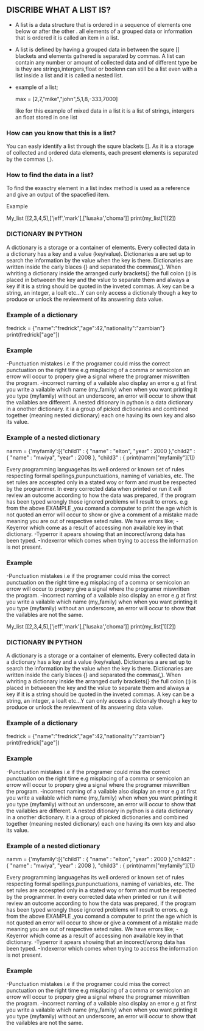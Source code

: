 ## DISCRIBE WHAT A LIST IS?

- A list is a data structure that is ordered in a sequence of elements one below or after the other . all elements of a grouped data or information that is ordered it is called an item in a list.

- A list is defined by having a grouped data in between the squre [] blackets and elements gathered is separated by commas. A list can contain any number or amount of collected data and of different type be is they are strings,intergers,float or boolenn can still be a list even with a list inside a list and it is called a nested list.

- example of a list;

  max = [2,7,"mike","john",5,1,8,-333,7000]  

  like for this example of mixed data in a list it is a list of strings, intergers an float stored in one list
                                                

### How can you know that this is a list?

You can easly identify a list through the squre blackets []. As it is a storage of collected and ordered data elements, each present elements is separated by the commas (,).


### How to find the data in a list?

To find the exasctry element in a list index method is used as a reference and give an output of the spacefied item. 

Example

My_list [[2,3,4,5],['jeff','mark'],['lusaka','choma']]
print(my_list[1][2])

### DICTIONARY IN PYTHON

A dictionary is a storage or a container of elements. Every collected data in a dictionary has a key and a value (key/value). Dictionaries a are set up to search the information by the value when the key is there.
Dictionaries are written inside the carly blaces {} and separated the commas(,). When whriting a dictionary inside the arranged curly brackets{} the full colon (:) is placed in betweeen the key and the vslue to separate them and always a key if it is a string should be quoted in the inveted commas. A key can be a string, an integer, a loalt etc...Y can only access a dictionaly though a key to produce or unlock the reviewment of its answering data value.

### Example of a dictionary

fredrick = {"name":"fredrick","age":42,"nationality":"zambian"}
print(fredrick["age"])

### Example

-Punctuation mistakes i.e if the programer could miss the correct punctuation on the right time e.g misplacing of a comma or semicolon an errow will occur to propery give a signal where the programer miswritten the program.
-incorrect naming of a vailable also display an error e.g at first you write a vailable which name (my_family) when when you want printing it you type (myfamily) without an underscore, an error will occur to show that the vailables are different.
 A nested ditionary in python is a data dictionary in a onother dictionary. it ia a group of picked dictionaries and combined together (meaning nested dictionary) each one having its own key and also its 
 value.

 ### Example of a nested dictionary

 namm = {'myfamily':[{"child1" : {
     "name" : "elton",
     "year" : 2000
     },"child2" : {
    "name" : "mwiya",
    "year" : 2008
     },
"child3" : {
print(namm["myfamily"][1])

Every programming languagehas its well ordered or known set of rules respecting formal spellings,punpunctuations, naming of variables, etc. The set rules are accespted only in a stated woy or form and must be respected by the programmer. In every corrected data when printed or run it will review an outcome according to how the data was prepared, if the program has been typed wrongly those ignored problems will result to errors. e.g from the above EXAMPLE ,you comand a computer to print the age which is not quoted an error will occur to show or give a comment of a mistake made meaning you are out of respective seted rules. We have errors like;
 -Keyerror which come as a result of accessing non available key in that dictionary.
 -Typerror it apears showing that an incorect/wrong data has been typed.
 -Indexerror which comes when trying to access the information is not present.

 ### Example

-Punctuation mistakes i.e if the programer could miss the correct punctuation on the right time e.g misplacing of a comma or semicolon an errow will occur to propery give a signal where the programer miswritten the program.
-incorrect naming of a vailable also display an error e.g at first you write a vailable which name (my_family) when when you want printing it you type (myfamily) without an underscore, an error will occur to show that the vailables are not the same.

My_list [[2,3,4,5],['jeff','mark'],['lusaka','choma']]
print(my_list[1][2])

### DICTIONARY IN PYTHON

A dictionary is a storage or a container of elements. Every collected data in a dictionary has a key and a value (key/value). Dictionaries a are set up to search the information by the value when the key is there.
Dictionaries are written inside the carly blaces {} and separated the commas(,). When whriting a dictionary inside the arranged curly brackets{} the full colon (:) is placed in betweeen the key and the vslue to separate them and always a key if it is a string should be quoted in the inveted commas. A key can be a string, an integer, a loalt etc...Y can only access a dictionaly though a key to produce or unlock the reviewment of its answering data value.

### Example of a dictionary

fredrick = {"name":"fredrick","age":42,"nationality":"zambian"}
print(fredrick["age"])

### Example

-Punctuation mistakes i.e if the programer could miss the correct punctuation on the right time e.g misplacing of a comma or semicolon an errow will occur to propery give a signal where the programer miswritten the program.
-incorrect naming of a vailable also display an error e.g at first you write a vailable which name (my_family) when when you want printing it you type (myfamily) without an underscore, an error will occur to show that the vailables are different.
 A nested ditionary in python is a data dictionary in a onother dictionary. it ia a group of picked dictionaries and combined together (meaning nested dictionary) each one having its own key and also its 
 value.

 ### Example of a nested dictionary

 namm = {'myfamily':[{"child1" : {
     "name" : "elton",
     "year" : 2000
     },"child2" : {
    "name" : "mwiya",
    "year" : 2008
     },
"child3" : {
print(namm["myfamily"][1])

Every programming languagehas its well ordered or known set of rules respecting formal spellings,punpunctuations, naming of variables, etc. The set rules are accespted only in a stated woy or form and must be respected by the programmer. In every corrected data when printed or run it will review an outcome according to how the data was prepared, if the program has been typed wrongly those ignored problems will result to errors. e.g from the above EXAMPLE ,you comand a computer to print the age which is not quoted an error will occur to show or give a comment of a mistake made meaning you are out of respective seted rules. We have errors like;
 -Keyerror which come as a result of accessing non available key in that dictionary.
 -Typerror it apears showing that an incorect/wrong data has been typed.
 -Indexerror which comes when trying to access the information is not present.

 ### Example

-Punctuation mistakes i.e if the programer could miss the correct punctuation on the right time e.g misplacing of a comma or semicolon an errow will occur to propery give a signal where the programer miswritten the program.
-incorrect naming of a vailable also display an error e.g at first you write a vailable which name (my_family) when when you want printing it you type (myfamily) without an underscore, an error will occur to show that the vailables are not the same.